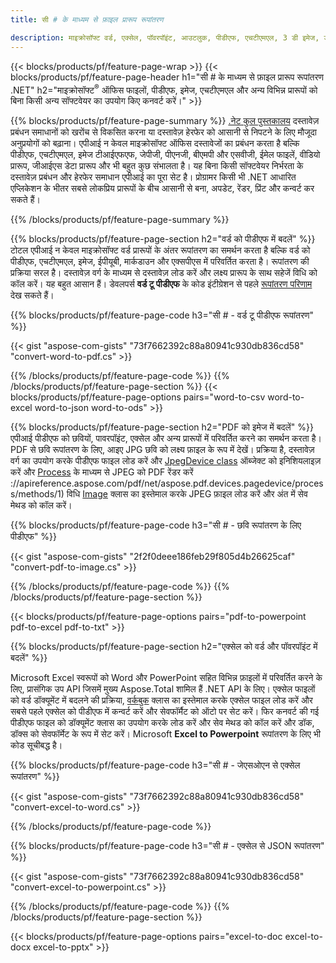 ```yaml
---
title: सी # के माध्यम से फ़ाइल प्रारूप रूपांतरण 

description: माइक्रोसॉफ्ट वर्ड, एक्सेल, पॉवरपॉइंट, आउटलुक, पीडीएफ, एचटीएमएल, 3 डी इमेज, डायग्राम, वीडियो फॉर्मेट और कई अन्य लोकप्रिय फाइलों को सी # कोड की कुछ पंक्तियों के साथ कनवर्ट करें।
---
```


{{< blocks/products/pf/feature-page-wrap >}}
{{< blocks/products/pf/feature-page-header h1="सी # के माध्यम से फ़ाइल प्रारूप रूपांतरण .NET" h2="माइक्रोसॉफ्ट<sup>&reg;</sup> ऑफिस फाइलों, पीडीएफ, इमेज, एचटीएमएल और अन्य विभिन्न प्रारूपों को बिना किसी अन्य सॉफ्टवेयर का उपयोग किए कनवर्ट करें।" >}}

{{% blocks/products/pf/feature-page-summary %}}
[.नेट कुल पुस्तकालय](https://products.aspose.com/total/net/) दस्तावेज़ प्रबंधन समाधानों को खरोंच से विकसित करना या दस्तावेज़ हेरफेर को आसानी से निपटने के लिए मौजूदा अनुप्रयोगों को बढ़ाना। एपीआई न केवल माइक्रोसॉफ्ट ऑफिस दस्तावेजों का प्रबंधन करता है बल्कि पीडीएफ, एचटीएमएल, इमेज टीआईएफएफ, जेपीजी, पीएनजी, बीएमपी और एसवीजी, ईमेल फाइलें, वीडियो प्रारूप, जीआईएस डेटा प्रारूप और भी बहुत कुछ संभालता है। यह बिना किसी सॉफ्टवेयर निर्भरता के दस्तावेज़ प्रबंधन और हेरफेर समाधान एपीआई का पूरा सेट है। प्रोग्रामर किसी भी .NET आधारित एप्लिकेशन के भीतर सबसे लोकप्रिय प्रारूपों के बीच आसानी से बना, अपडेट, रेंडर, प्रिंट और कन्वर्ट कर सकते हैं।

{{% /blocks/products/pf/feature-page-summary  %}}

{{% blocks/products/pf/feature-page-section  h2="वर्ड को पीडीएफ में बदलें" %}}
टोटल एपीआई न केवल माइक्रोसॉफ्ट वर्ड प्रारूपों के अंतर रूपांतरण का समर्थन करता है बल्कि वर्ड को पीडीएफ, एचटीएमएल, इमेज, ईपीयूबी, मार्कडाउन और एक्सपीएस में परिवर्तित करता है। रूपांतरण की प्रक्रिया सरल है। दस्तावेज़ वर्ग के माध्यम से दस्तावेज़ लोड करें और लक्ष्य प्रारूप के साथ सहेजें विधि को कॉल करें। यह बहुत आसान हैं। डेवलपर्स **वर्ड टू पीडीएफ** के कोड इंटीग्रेशन से पहले [रूपांतरण परिणाम](https://products.aspose.com/words/net/conversion/word-to-pdf/) देख सकते हैं।


{{% blocks/products/pf/feature-page-code h3="सी # - वर्ड टू पीडीएफ रूपांतरण" %}}

{{< gist "aspose-com-gists" "73f7662392c88a80941c930db836cd58" "convert-word-to-pdf.cs" >}}

{{% /blocks/products/pf/feature-page-code  %}}
{{% /blocks/products/pf/feature-page-section %}}
{{< blocks/products/pf/feature-page-options pairs="word-to-csv word-to-excel word-to-json word-to-ods" >}}


{{% blocks/products/pf/feature-page-section  h2="PDF को इमेज में बदलें" %}}
एपीआई पीडीएफ को छवियों, पावरपॉइंट, एक्सेल और अन्य प्रारूपों में परिवर्तित करने का समर्थन करता है। PDF से छवि रूपांतरण के लिए, आइए JPG छवि को लक्ष्य फ़ाइल के रूप में देखें। प्रक्रिया है, दस्तावेज़ वर्ग का उपयोग करके पीडीएफ फाइल लोड करें और [JpegDevice class](https://reference.aspose.com/pdf/net/aspose.pdf.devices/jpegdevice) ऑब्जेक्ट को इनिशियलाइज़ करें और [Process](https) के माध्यम से JPEG को PDF रेंडर करें ://apireference.aspose.com/pdf/net/aspose.pdf.devices.pagedevice/process/methods/1) विधि
[Image](https://reference.aspose.com/imaging/net/aspose.imaging/image) क्लास का इस्तेमाल करके JPEG फ़ाइल लोड करें और अंत में सेव मेथड को कॉल करें।

{{% blocks/products/pf/feature-page-code h3="सी # - छवि रूपांतरण के लिए पीडीएफ" %}}

{{< gist "aspose-com-gists" "2f2f0deee186feb29f805d4b26625caf" "convert-pdf-to-image.cs" >}}


{{% /blocks/products/pf/feature-page-code  %}}
{{% /blocks/products/pf/feature-page-section %}}

{{< blocks/products/pf/feature-page-options pairs="pdf-to-powerpoint pdf-to-excel pdf-to-txt" >}}

{{% blocks/products/pf/feature-page-section  h2="एक्सेल को वर्ड और पॉवरपॉइंट में बदलें" %}}

Microsoft Excel स्वरूपों को Word और PowerPoint सहित विभिन्न फ़ाइलों में परिवर्तित करने के लिए, प्रासंगिक उप API जिसमें मुख्य Aspose.Total शामिल हैं .NET API के लिए। एक्सेल फाइलों को वर्ड डॉक्यूमेंट में बदलने की प्रक्रिया, [वर्कबुक](https://reference.aspose.com/cells/net/aspose.cells/workbook) क्लास का इस्तेमाल करके एक्सेल फाइल लोड करें और सबसे पहले एक्सेल को पीडीएफ में कन्वर्ट करें और सेवफॉर्मैट को ऑटो पर सेट करें। फिर कनवर्ट की गई पीडीएफ फाइल को डॉक्यूमेंट क्लास का उपयोग करके लोड करें और सेव मेथड को कॉल करें और डॉक, डॉक्स को सेवफॉर्मेट के रूप में सेट करें। Microsoft **Excel to Powerpoint** रूपांतरण के लिए भी कोड सूचीबद्ध है।

{{% blocks/products/pf/feature-page-code h3="सी # - जेएसओएन से एक्सेल रूपांतरण" %}}

{{< gist "aspose-com-gists" "73f7662392c88a80941c930db836cd58" "convert-excel-to-word.cs" >}}

{{% /blocks/products/pf/feature-page-code %}}

{{% blocks/products/pf/feature-page-code h3="सी # - एक्सेल से JSON रूपांतरण" %}}

{{< gist "aspose-com-gists" "73f7662392c88a80941c930db836cd58" "convert-excel-to-powerpoint.cs" >}}

{{% /blocks/products/pf/feature-page-code %}}
{{% /blocks/products/pf/feature-page-section %}}

{{< blocks/products/pf/feature-page-options pairs="excel-to-doc excel-to-docx excel-to-pptx" >}}